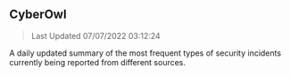 ## CyberOwl 
> Last Updated 07/07/2022 03:12:24 


A daily updated summary of the most frequent types of security incidents currently being reported from different sources.

